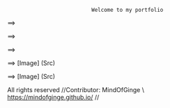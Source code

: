                                Welcome to my portfolio




⟹ <script src="//360.vizor.io/scripts/embed.js" data-vizorurl="https://360.vizor.io/embed/v/6qkdk" ></script>

⟹ <script src="//360.vizor.io/scripts/embed.js" data-vizorurl="https://360.vizor.io/embed/v/jja80" ></script>

⟹ <script src="//360.vizor.io/scripts/embed.js" data-vizorurl="https://360.vizor.io/embed/v/kvv0a" ></script>

⟹ [Image] (Src)

⟹ [Image] (Src)



























All rights reserved //Contributor: MindOfGinge \ https://mindofginge.github.io/ //
